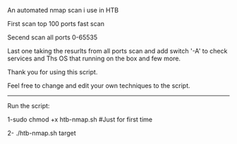 
An automated nmap scan i use in HTB 

First scan top 100 ports fast scan

Secend scan all ports 0-65535

Last one taking the resurlts from all ports scan and add switch '-A' to check services and 
Ths OS that running on the box and few more.

Thank you for using this script.

Feel free to change and edit your own techniques to the script.

----------------------------

Run the script:

1-sudo chmod +x htb-nmap.sh   #Just for first time 

2- ./htb-nmap.sh target
